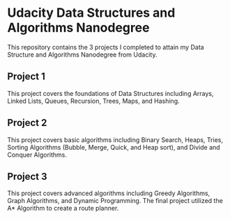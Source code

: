 # Udacity Data Structures and Algorithms Nanodegree

This repository contains the 3 projects I completed to attain my Data Structure and Algorithms Nanodegree from Udacity.

## Project 1
This project covers the foundations of Data Structures including Arrays, Linked Lists, Queues, Recursion, Trees, Maps, and Hashing.

## Project 2
This project covers basic algorithms including Binary Search, Heaps, Tries, Sorting Algorithms (Bubble, Merge, Quick, and Heap sort), and Divide and Conquer Algorithms.

## Project 3
This project covers advanced algorithms including Greedy Algorithms, Graph Algorithms, and Dynamic Programming. The final project utilized the A* Algorithm to create a route planner.